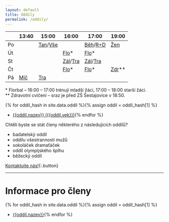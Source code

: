 ```yaml
---
layout: default
title: Oddíly
permalink: /oddily/
---
```


|    | 13:40 |    15:00    |    16:00    |    17:00    |  19:00  |
|----|-------|-------------|-------------|-------------|---------|
| Po |       | [Tan]/[Vše] |             | [Běh]/[R+D] | [Žen]   |
| Út |       |             | [Flo]*      | [Flo]*      |         |
| St |       |             | [Zál]/[Tra] | [Zál]/[Tra] |         |
| Čt |       |             | [Flo]*      | [Flo]*      | [Zdr]** |
| Pá | [Míč] | [Tra]       |             |             |         |

[Tan]: {{site.data.oddil.tanec.dlouhe-url}} "Tanec"
[Vše]: {{site.data.oddil.vsestrannost.dlouhe-url}} "Všestrannost"
[Běh]: {{site.data.oddil.beh.dlouhe-url}} "Běh"
[R+D]: {{site.data.oddil.rd.dlouhe-url}} "Rodiče a děti"
[Žen]: {{site.data.oddil.zeny.dlouhe-url}} "Ženy"
[Zál]: {{site.data.oddil.zalesak.dlouhe-url}} "Zálesák"
[Tra]: {{site.data.oddil.trampoliny.dlouhe-url}} "Trampolíny"
[Flo]: {{site.data.oddil.florbal.dlouhe-url}} "Florbal"
[Zdr]: {{site.data.oddil.zdravotni.dlouhe-url}} "Zdravotní cvičení"
[Míč]: {{site.data.oddil.micovky.dlouhe-url}} "Míčové hry"

\* Florbal – 16:00 – 17:00 trénují mladší žáci, 17:00 – 18:00 starší žáci.  
\** Zdravotní cvičení – sraz je před ZŠ Šestajovice v&nbsp;18:50.

{% for oddil_hash in site.data.oddil %}{% assign oddil = oddil_hash[1] %}
* [{{oddil.nazev}} ({{oddil.vek}})]({{oddil.dlouhe-url}}){% endfor %}

Chtěli byste se stát členy některého z následujících oddílů?

* badatelský oddíl
* oddílu všestrannosti mužů
* sokoláček dramaťáček
* oddíl olympijského šplhu
* běžecký oddíl

[Kontaktujte nás!](/kontakt/){:.button}

---

# Informace pro členy

{% for oddil_hash in site.data.oddil %}{% assign oddil = oddil_hash[1] %}
* [{{oddil.nazev}}](/{{oddil.kratke-url}}/){% endfor %}